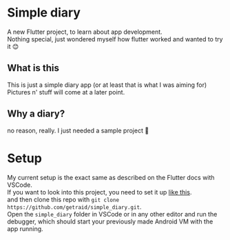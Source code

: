 # Simple diary  

A new Flutter project, to learn about app development.  
Nothing special, just wondered myself how flutter worked and wanted to try it 😊  

## What is this  

This is just a simple diary app (or at least that is what I was aiming for)    
Pictures n' stuff will come at a later point.  

## Why a diary?  
no reason, really. I just needed a sample project 👀

# Setup

My current setup is the exact same as described on the Flutter docs with VSCode.  
If you want to look into this project, you need to set it up [like this](https://flutter.dev/docs/get-started/install).   
and then clone this repo with `git clone https://github.com/getraid/simple_diary.git`.  
Open the `simple_diary` folder in VSCode or in any other editor and run the debugger, which should start your previously made Android VM with the app running.